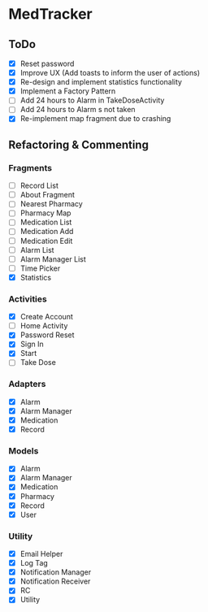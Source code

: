 # MedTracker
## ToDo
  - [x] Reset password
  - [x] Improve UX (Add toasts to inform the user of actions)
  - [x] Re-design and implement statistics functionality
  - [x] Implement a Factory Pattern
  - [ ] Add 24 hours to Alarm in TakeDoseActivity
  - [ ] Add 24 hours to Alarm s not taken
  - [x] Re-implement map fragment due to crashing

## Refactoring & Commenting

### Fragments
  - [ ] Record List
  - [ ] About Fragment
  - [ ] Nearest Pharmacy
  - [ ] Pharmacy Map
  - [ ] Medication List
  - [ ] Medication Add
  - [ ] Medication Edit
  - [ ] Alarm List
  - [ ] Alarm Manager List
  - [ ] Time Picker
  - [x] Statistics

### Activities
  - [x] Create Account
  - [ ] Home Activity
  - [x] Password Reset
  - [x] Sign In
  - [x] Start
  - [ ] Take Dose

### Adapters
  - [x] Alarm
  - [x] Alarm Manager
  - [x] Medication
  - [x] Record

### Models
  - [x] Alarm
  - [x] Alarm Manager
  - [x] Medication
  - [x] Pharmacy
  - [x] Record
  - [x] User

### Utility
  - [x] Email Helper
  - [x] Log Tag
  - [x] Notification Manager
  - [x] Notification Receiver
  - [x] RC
  - [x] Utility
